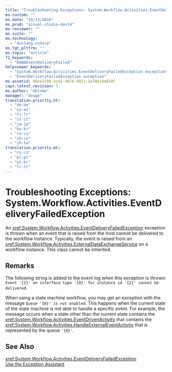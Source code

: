 ```yaml
---
title: "Troubleshooting Exceptions: System.Workflow.Activities.EventDeliveryFailedException"
ms.custom: ""
ms.date: "10/13/2016"
ms.prod: "visual-studio-dev14"
ms.reviewer: ""
ms.suite: ""
ms.technology: 
  - "devlang-csharp"
ms.tgt_pltfrm: ""
ms.topic: "article"
f1_keywords: 
  - "EHWAEventDeliveryFailed"
helpviewer_keywords: 
  - "System.Workflow.Activities.EventDeliveryFailedException exception"
  - "EventDeliveryFailedException exception"
ms.assetid: 85ee2cb8-5cd1-4878-9421-2a78614e819f
caps.latest.revision: 7
ms.author: "mblome"
manager: "douge"
translation.priority.ht: 
  - "de-de"
  - "es-es"
  - "fr-fr"
  - "it-it"
  - "ja-jp"
  - "ko-kr"
  - "ru-ru"
  - "zh-cn"
  - "zh-tw"
translation.priority.mt: 
  - "cs-cz"
  - "pl-pl"
  - "pt-br"
  - "tr-tr"
---
```

# Troubleshooting Exceptions: System.Workflow.Activities.EventDeliveryFailedException
An <xref:System.Workflow.Activities.EventDeliveryFailedException> exception is thrown when an event that is raised from the host cannot be delivered to the workflow instance. Typically, the event is raised from an <xref:System.Workflow.Activities.ExternalDataExchangeService> on a workflow instance. This class cannot be inherited.  
  
## Remarks  
 The following string is added to the event log when this exception is thrown: `Event '{1}' on interface type '{0}' for instance id '{2}' cannot be delivered`.  
  
 When using a state machine workflow, you may get an exception with the message `Queue '{0}' is not enabled`. This happens when the current state of the state machine is not able to handle a specific event. For example, the message occurs when a state other than the current state contains the <xref:System.Workflow.Activities.EventDrivenActivity> that contains the <xref:System.Workflow.Activities.HandleExternalEventActivity> that is represented by the queue `'{0}'`.  
  
## See Also  
 <xref:System.Workflow.Activities.EventDeliveryFailedException>   
 [Use the Exception Assistant](../Topic/How%20to:%20Use%20the%20Exception%20Assistant.md)